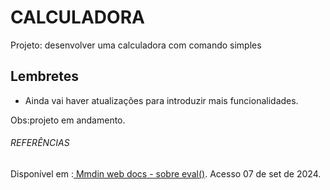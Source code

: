 # CALCULADORA

Projeto: desenvolver uma calculadora com comando simples


## Lembretes

* Ainda vai haver atualizações para introduzir mais funcionalidades.


Obs:projeto em andamento.

###### REFERÊNCIAS
Disponível em :[ Mmdin web docs - sobre eval()](https://developer.mozilla.org/pt-BR/docs/Web/JavaScript/Reference/Global_Objects/eval). Acesso 07 de set de 2024.

